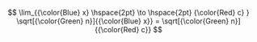 $$
    \lim_{{\color{Blue} x} \hspace{2pt} \to \hspace{2pt} {\color{Red} c} } \sqrt[{\color{Green} n}]{{\color{Blue} x}} = \sqrt[{\color{Green} n}]{{\color{Red} c}}
$$